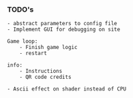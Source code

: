 ### TODO's

    - abstract parameters to config file
    - Implement GUI for debugging on site

    Game loop:
    	- Finish game logic
    	- restart

    info:
    	- Instructions
    	- QR code credits

    - Ascii effect on shader instead of CPU
